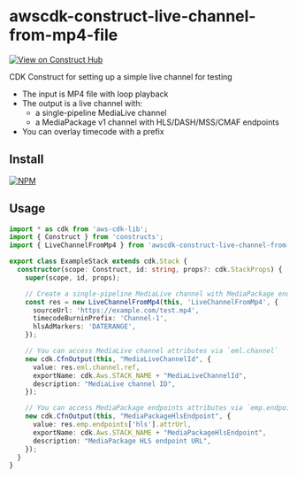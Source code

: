# awscdk-construct-live-channel-from-mp4-file
[![View on Construct Hub](https://constructs.dev/badge?package=awscdk-construct-live-channel-from-mp4-file)](https://constructs.dev/packages/awscdk-construct-live-channel-from-mp4-file)

CDK Construct for setting up a simple live channel for testing
* The input is MP4 file with loop playback
* The output is a live channel with:
  * a single-pipeline MediaLive channel
  * a MediaPackage v1 channel with HLS/DASH/MSS/CMAF endpoints
* You can overlay timecode with a prefix

## Install
[![NPM](https://nodei.co/npm/awscdk-construct-live-channel-from-mp4-file.png?mini=true)](https://nodei.co/npm/awscdk-construct-live-channel-from-mp4-file/)

## Usage
```ts
import * as cdk from 'aws-cdk-lib';
import { Construct } from 'constructs';
import { LiveChannelFromMp4 } from 'awscdk-construct-live-channel-from-mp4-file';

export class ExampleStack extends cdk.Stack {
  constructor(scope: Construct, id: string, props?: cdk.StackProps) {
    super(scope, id, props);

    // Create a single-pipeline MediaLive channel with MediaPackage endpoints
    const res = new LiveChannelFromMp4(this, 'LiveChannelFromMp4', {
      sourceUrl: 'https://example.com/test.mp4',
      timecodeBurninPrefix: 'Channel-1',
      hlsAdMarkers: 'DATERANGE',
    });

    // You can access MediaLive channel attributes via `eml.channel`
    new cdk.CfnOutput(this, "MediaLiveChannelId", {
      value: res.eml.channel.ref,
      exportName: cdk.Aws.STACK_NAME + "MediaLiveChannelId",
      description: "MediaLive channel ID",
    });

    // You can access MediaPackage endpoints attributes via `emp.endpoints`
    new cdk.CfnOutput(this, "MediaPackageHlsEndpoint", {
      value: res.emp.endpoints['hls'].attrUrl,
      exportName: cdk.Aws.STACK_NAME + "MediaPackageHlsEndpoint",
      description: "MediaPackage HLS endpoint URL",
    });
  }
}
```
